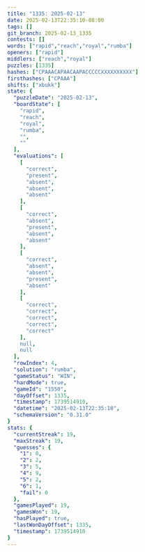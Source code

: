 ```yaml
---
title: "1335: 2025-02-13"
date: 2025-02-13T22:35:10-08:00
tags: []
git_branch: 2025-02-13_1335
contests: []
words: ["rapid","reach","royal","rumba"]
openers: ["rapid"]
middlers: ["reach","royal"]
puzzles: [1335]
hashes: ["CPAAACAPAACAAPACCCCCXXXXXXXXXX"]
firsthashes: ["CPAAA"]
shifts: ["xbukk"]
state: {
  "puzzleDate": "2025-02-13",
  "boardState": [
    "rapid",
    "reach",
    "royal",
    "rumba",
    "",
    ""
  ],
  "evaluations": [
    [
      "correct",
      "present",
      "absent",
      "absent",
      "absent"
    ],
    [
      "correct",
      "absent",
      "present",
      "absent",
      "absent"
    ],
    [
      "correct",
      "absent",
      "absent",
      "present",
      "absent"
    ],
    [
      "correct",
      "correct",
      "correct",
      "correct",
      "correct"
    ],
    null,
    null
  ],
  "rowIndex": 4,
  "solution": "rumba",
  "gameStatus": "WIN",
  "hardMode": true,
  "gameId": "1550",
  "dayOffset": 1335,
  "timestamp": 1739514910,
  "datetime": "2025-02-13T22:35:10",
  "schemaVersion": "0.31.0"
}
stats: {
  "currentStreak": 19,
  "maxStreak": 19,
  "guesses": {
    "1": 0,
    "2": 2,
    "3": 5,
    "4": 9,
    "5": 2,
    "6": 1,
    "fail": 0
  },
  "gamesPlayed": 19,
  "gamesWon": 19,
  "hasPlayed": true,
  "lastWonDayOffset": 1335,
  "timestamp": 1739514910
}
---
```

<!-- more -->
